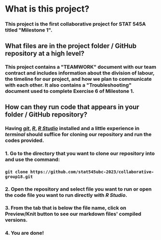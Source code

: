 # What is this project?
### This project is the first collaborative project for STAT 545A titled "Milestone 1". 
## What files are in the project folder / GitHub repository at a high level?
### This project contains a "TEAMWORK" document with our team contract and includes information about the division of labour, the timeline for our project, and how we plan to communicate with each other. It also contains a "Troubleshooting" document used to complete Exercise 6 of Milestone 1. 
## How can they run code that appears in your folder / GitHub repository? 
### Having _[git](https://git-scm.com)_, _[R](https://www.r-project.org)_, _[R Studio](https://posit.co/download/rstudio-desktop/)_ installed and a little experience in _terminal_ should suffice for cloning our repository and run the codes provided.

### 1. Go to the directory that you want to clone our repository into and use the command:  
### `git clone https://github.com/stat545ubc-2023/collaborative-group18.git`  

### 2. Open the repository and select file you want to run or open the code file you want to run directly with **_R Studio_**.

### 3. From the tab that is below the file name, click on **Preview/Knit** button to see our markdown files' compiled versions.

### 4. You are done!
